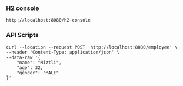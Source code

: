 
### H2 console

`http://localhost:8080/h2-console`

### API Scripts

```shell
curl --location --request POST 'http://localhost:8080/employee' \
--header 'Content-Type: application/json' \
--data-raw '{
    "name": "Miztli",
    "age": 32,
    "gender": "MALE"
}'
```